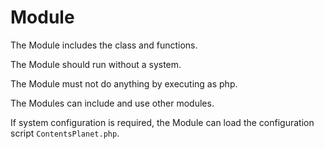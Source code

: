 # Module

The Module includes the class and functions.

The Module should run without a system.

The Module must not do anything by executing as php.

The Modules can include and use other modules.

If system configuration is required, the Module can load the configuration script `ContentsPlanet.php`.
